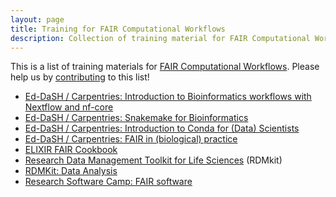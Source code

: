 ```yaml
---
layout: page
title: Training for FAIR Computational Workflows
description: Collection of training material for FAIR Computational Workflows 
---
```


This is a list of training materials for [FAIR Computational Workflows](../). Please help us by [contributing](https://github.com/workflowscommunity/workflowscommunity.github.io/blob/main/_working_groups/fair/training.md) to this list!

* [Ed-DaSH / Carpentries: Introduction to Bioinformatics workflows with Nextflow and nf-core](https://carpentries-incubator.github.io/workflows-nextflow/)
* [Ed-DaSH / Carpentries: Snakemake for Bioinformatics](https://carpentries-incubator.github.io/snakemake-novice-bioinformatics/)
* [Ed-DaSH / Carpentries: Introduction to Conda for (Data) Scientists](https://carpentries-incubator.github.io/introduction-to-conda-for-data-scientists/)
* [Ed-DaSH / Carpentries: FAIR in (biological) practice](https://carpentries-incubator.github.io/fair-bio-practice/)
* [ELIXIR FAIR Cookbook](https://faircookbook.elixir-europe.org/)
* [Research Data Management Toolkit for Life Sciences](https://rdmkit.elixir-europe.org/) (RDMkit)
* [RDMKit: Data Analysis](https://rdmkit.elixir-europe.org/data_analysis)
* [Research Software Camp: FAIR software](https://software.ac.uk/programme-research-software-camp-fair-software)


